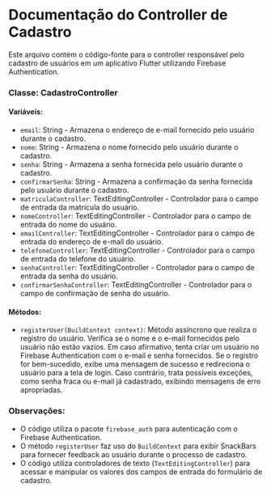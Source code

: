 # Documentação do Controller de Cadastro

Este arquivo contém o código-fonte para o controller responsável pelo cadastro de usuários em um aplicativo Flutter utilizando Firebase Authentication.

### Classe: CadastroController

#### Variáveis:

- `email`: String - Armazena o endereço de e-mail fornecido pelo usuário durante o cadastro.
- `nome`: String - Armazena o nome fornecido pelo usuário durante o cadastro.
- `senha`: String - Armazena a senha fornecida pelo usuário durante o cadastro.
- `confirmarSenha`: String - Armazena a confirmação da senha fornecida pelo usuário durante o cadastro.
- `matriculaController`: TextEditingController - Controlador para o campo de entrada da matrícula do usuário.
- `nomeController`: TextEditingController - Controlador para o campo de entrada do nome do usuário.
- `emailController`: TextEditingController - Controlador para o campo de entrada do endereço de e-mail do usuário.
- `telefoneController`: TextEditingController - Controlador para o campo de entrada do telefone do usuário.
- `senhaController`: TextEditingController - Controlador para o campo de entrada da senha do usuário.
- `confirmarSenhaController`: TextEditingController - Controlador para o campo de confirmação de senha do usuário.

#### Métodos:

- `registerUser(BuildContext context)`: Método assíncrono que realiza o registro do usuário. Verifica se o nome e o e-mail fornecidos pelo usuário não estão vazios. Em caso afirmativo, tenta criar um usuário no Firebase Authentication com o e-mail e senha fornecidos. Se o registro for bem-sucedido, exibe uma mensagem de sucesso e redireciona o usuário para a tela de login. Caso contrário, trata possíveis exceções, como senha fraca ou e-mail já cadastrado, exibindo mensagens de erro apropriadas.

### Observações:

- O código utiliza o pacote `firebase_auth` para autenticação com o Firebase Authentication.
- O método `registerUser` faz uso do `BuildContext` para exibir SnackBars para fornecer feedback ao usuário durante o processo de cadastro.
- O código utiliza controladores de texto (`TextEditingController`) para acessar e manipular os valores dos campos de entrada do formulário de cadastro.
